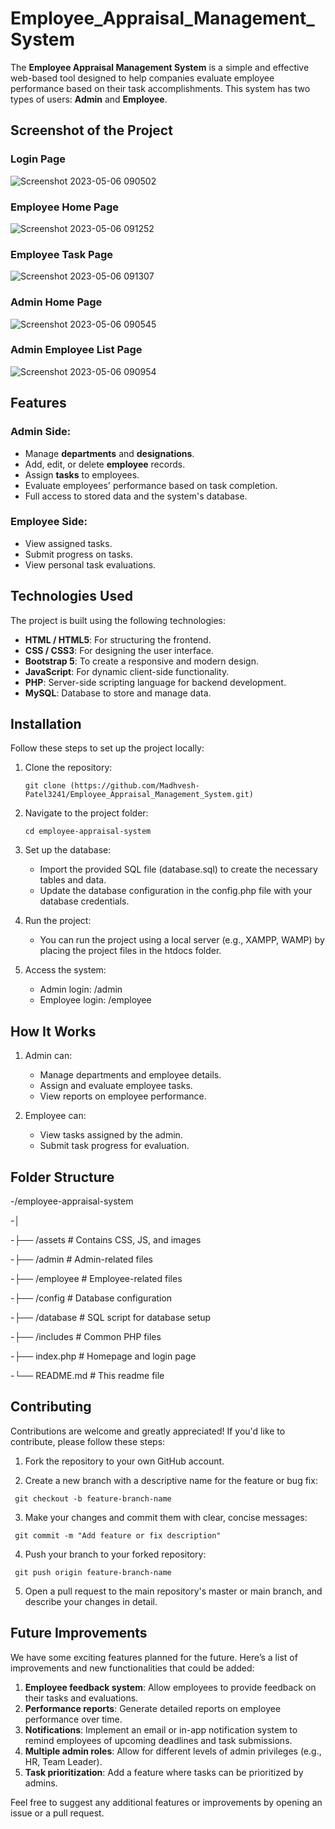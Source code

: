 # Employee_Appraisal_Management_System

The **Employee Appraisal Management System** is a simple and effective web-based tool designed to help companies evaluate employee performance based on their task accomplishments. This system has two types of users: **Admin** and **Employee**.

## Screenshot of the Project

### Login Page

![Screenshot 2023-05-06 090502](https://github.com/user-attachments/assets/ef867592-f7d9-43ab-87b7-86fafb408e18)

### Employee Home Page

![Screenshot 2023-05-06 091252](https://github.com/user-attachments/assets/0cb34408-6912-4a37-9661-9d1f4a7e3a29)

### Employee Task Page

![Screenshot 2023-05-06 091307](https://github.com/user-attachments/assets/1ea6f5ce-eaee-4211-a528-a6cbb9666751)

### Admin Home Page

![Screenshot 2023-05-06 090545](https://github.com/user-attachments/assets/a7a56254-f4c4-471c-b746-4a76f1430c7e)

### Admin Employee List Page

![Screenshot 2023-05-06 090954](https://github.com/user-attachments/assets/a7751575-3f38-4d3b-bc65-30021f6a4d1d)


## Features

### Admin Side:
- Manage **departments** and **designations**.
- Add, edit, or delete **employee** records.
- Assign **tasks** to employees.
- Evaluate employees' performance based on task completion.
- Full access to stored data and the system's database.

### Employee Side:
- View assigned tasks.
- Submit progress on tasks.
- View personal task evaluations.

## Technologies Used

The project is built using the following technologies:

- **HTML / HTML5**: For structuring the frontend.
- **CSS / CSS3**: For designing the user interface.
- **Bootstrap 5**: To create a responsive and modern design.
- **JavaScript**: For dynamic client-side functionality.
- **PHP**: Server-side scripting language for backend development.
- **MySQL**: Database to store and manage data.

## Installation

Follow these steps to set up the project locally:

1. Clone the repository:
   
       git clone (https://github.com/Madhvesh-Patel3241/Employee_Appraisal_Management_System.git)

2. Navigate to the project folder:

       cd employee-appraisal-system

3. Set up the database:

   * Import the provided SQL file (database.sql) to create the necessary tables and data.
   * Update the database configuration in the config.php file with your database credentials.

4. Run the project:

   * You can run the project using a local server (e.g., XAMPP, WAMP) by placing the project files in the htdocs folder.

5. Access the system:

   * Admin login: /admin
   * Employee login: /employee

## How It Works

1. Admin can:

   * Manage departments and employee details.
   * Assign and evaluate employee tasks.
   * View reports on employee performance.

2. Employee can:

   * View tasks assigned by the admin.
   * Submit task progress for evaluation.

## Folder Structure

-/employee-appraisal-system

-│

-├── /assets                  # Contains CSS, JS, and images

-├── /admin                   # Admin-related files

-├── /employee                # Employee-related files

-├── /config                  # Database configuration

-├── /database                # SQL script for database setup

-├── /includes                # Common PHP files

-├── index.php                # Homepage and login page

-└── README.md                # This readme file


## Contributing

Contributions are welcome and greatly appreciated! If you'd like to contribute, please follow these steps:

   1. Fork the repository to your own GitHub account.
      
   2. Create a new branch with a descriptive name for the feature or bug fix:

     git checkout -b feature-branch-name

   3. Make your changes and commit them with clear, concise messages:

     git commit -m "Add feature or fix description"
   
   4. Push your branch to your forked repository:
 
     git push origin feature-branch-name
      
   5. Open a pull request to the main repository's master or main branch, and describe your changes in detail.

## Future Improvements

We have some exciting features planned for the future. Here’s a list of improvements and new functionalities that could be added:

   1. **Employee feedback system**: Allow employees to provide feedback on their tasks and evaluations.
   2. **Performance reports**: Generate detailed reports on employee performance over time.
   3. **Notifications**: Implement an email or in-app notification system to remind employees of upcoming deadlines and task submissions.
   4. **Multiple admin roles**: Allow for different levels of admin privileges (e.g., HR, Team Leader).
   5. **Task prioritization**: Add a feature where tasks can be prioritized by admins.

Feel free to suggest any additional features or improvements by opening an issue or a pull request.

